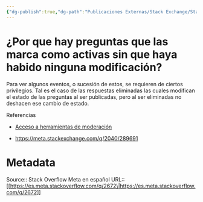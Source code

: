 ```yaml
---
{"dg-publish":true,"dg-path":"Publicaciones Externas/Stack Exchange/Stack Overflow en español/Stack Overflow en español Meta/es.meta.stackoverflow.com-2672.md","permalink":"/publicaciones-externas/stack-exchange/stack-overflow-en-espanol/stack-overflow-en-espanol-meta/es-meta-stackoverflow-com-2672/","title":"¿Por que hay preguntas que las marca como activas sin que haya habido ninguna modificación?","hide":true,"noteIcon":"default","created":"2024-04-03T12:49:10.594-06:00","updated":"2024-04-05T16:44:02.132-06:00"}
---
```


# ¿Por que hay preguntas que las marca como activas sin que haya habido ninguna modificación?

Para ver algunos eventos, o sucesión de estos, se requieren de ciertos privilegios. Tal es el caso de las respuestas eliminadas las cuales modifican el estado de las preguntas al ser publicadas, pero al ser eliminadas no deshacen ese cambio de estado.

Referencias

- [Acceso a herramientas de moderación][1]
- https://meta.stackexchange.com/q/2040/289691


  [1]: https://es.stackoverflow.com/help/privileges/moderator-tools

# Metadata
Source:: Stack Overflow Meta en español
URL:: [[https://es.meta.stackoverflow.com/q/2672\|https://es.meta.stackoverflow.com/q/2672]]

